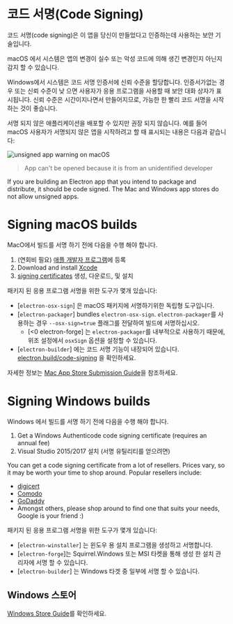 # 코드 서명(Code Signing)

코드 서명(code signing)은 이 앱을 당신이 만들었다고 인증하는데 사용하는 보안 기술입니다.

macOS 에서 시스템은 앱의 변경이 실수 또는 악성 코드에 의해 생긴 변경인지 아닌지 감지 할 수 있습니다.

Windows에서 시스템은 코드 서명 인증서에 신뢰 수준을 할당합니다. 인증서가없는 경우 또는 신뢰 수준이 낮 으면 사용자가 응용 프로그램을 사용할 때 보안 대화 상자가 표시됩니다.  신뢰 수준은 시간이지나면서 만들어지므로, 가능한 한 빨리 코드 서명을 시작하는 것이 좋습니다.

서명 되지 않은 애플리케이션을 배포할 수 있지만 권장 되지 않습니다. 예를 들어 macOS 사용자가 서명되지 않은 앱을 시작하려고 할 때 표시되는 내용은 다음과 같습니다:

![unsigned app warning on macOS](https://user-images.githubusercontent.com/2289/39488937-bdc854ba-4d38-11e8-88f8-7b3c125baefc.png)

> App can't be opened because it is from an unidentified developer

If you are building an Electron app that you intend to package and distribute, it should be code signed. The Mac and Windows app stores do not allow unsigned apps.

# Signing macOS builds

MacO에서 빌드를 서명 하기 전에 다음을 수행 해야 합니다.

1. (연회비 필요) [애플 개발자 프로그램](https://developer.apple.com/programs/)에 등록
2. Download and install [Xcode](https://developer.apple.com/xcode)
3. [signing certificates](https://github.com/electron-userland/electron-osx-sign/wiki/1.-Getting-Started#certificates) 생성, 다운로드, 및 설치

패키지 된 응용 프로그램 서명을 위한 도구가 몇개 있습니다:

- [`electron-osx-sign`] 은 macOS 패키지에 서명하기위한 독립형 도구입니다.
- [`electron-packager`] bundles `electron-osx-sign`. `electron-packager`를 사용하는 경우 `--osx-sign=true` 플래그를 전달하여 빌드에 서명하십시오.
  - [<0 electron-forge</code>] 는 `electron-packager`를 내부적으로 사용하기 때문에, 위조 설정에서 `osxSign` 옵션을 설정할 수 있습니다.
- [`electron-builder`] 에는 코드 서명 기능이 내장되어 있습니다. [electron.build/code-signing](https://www.electron.build/code-signing) 을 확인하세요.

자세한 정보는 [Mac App Store Submission Guide](mac-app-store-submission-guide.md)을 참조하세요.

# Signing Windows builds

Windows 에서 빌드를 서명 하기 전에 다음을 수행 해야 합니다.

1. Get a Windows Authenticode code signing certificate (requires an annual fee)
2. Visual Studio 2015/2017 설치 (서명 유틸리티를 얻으려면)

You can get a code signing certificate from a lot of resellers. Prices vary, so it may be worth your time to shop around. Popular resellers include:

* [digicert](https://www.digicert.com/code-signing/microsoft-authenticode.htm)
* [Comodo](https://www.comodo.com/landing/ssl-certificate/authenticode-signature/)
* [GoDaddy](https://au.godaddy.com/web-security/code-signing-certificate)
* Amongst others, please shop around to find one that suits your needs, Google is your friend :)

패키지 된 응용 프로그램 서명을 위한 도구가 몇개 있습니다:

- [`electron-winstaller`] 는 윈도우 용 설치 프로그램을 생성하고 서명합니다.
- [`electron-forge`]는 Squirrel.Windows 또는 MSI 타켓을 통해 생성 한 설치 관리자에 서명 할 수 있습니다.
- [`electron-builder`] 는 Windows 타겟 중 일부에 서명 할 수 있습니다.

## Windows 스토어

[Windows Store Guide](windows-store-guide.md)를 확인하세요.
